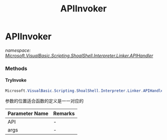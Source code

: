 ﻿---
title: APIInvoker
---

# APIInvoker
_namespace: [Microsoft.VisualBasic.Scripting.ShoalShell.Interpreter.Linker.APIHandler](N-Microsoft.VisualBasic.Scripting.ShoalShell.Interpreter.Linker.APIHandler.html)_



### Methods

#### TryInvoke
```csharp
Microsoft.VisualBasic.Scripting.ShoalShell.Interpreter.Linker.APIHandler.APIInvoker.TryInvoke(Microsoft.VisualBasic.Scripting.ShoalShell.Interpreter.Linker.APIHandler.APIEntryPoint,System.Object[])
```
参数的位置适合函数的定义是一一对应的

|Parameter Name|Remarks|
|--------------|-------|
|API|-|
|args|-|





